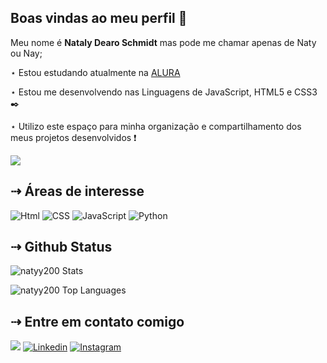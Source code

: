## Boas vindas ao meu perfil 🦇

Meu nome é **Nataly Dearo Schmidt** mas pode me chamar apenas de Naty ou Nay;

⋆ Estou estudando atualmente na [ALURA](https://www.alura.com.br)

⋆ Estou me desenvolvendo nas Linguagens de JavaScript, HTML5 e CSS3 ✒️

⋆ Utilizo este espaço para minha organização e compartilhamento dos meus projetos desenvolvidos ❗

![](https://media.tenor.com/Eo809pAALoYAAAAi/bat.gif)

## ⇢ Áreas de interesse
![Html](https://img.shields.io/badge/Html-blue?style=for-the-badge&logo=html5)
![CSS](https://img.shields.io/badge/CSS-red?style=for-the-badge&logo=Css3)
![JavaScript](https://img.shields.io/badge/JavaScript-323330?style=for-the-badge&logo=javascript&logoColor=F7DF1E)
![Python](https://img.shields.io/badge/Python-gray?style=for-the-badge&logo=python)

## ⇢ Github Status
![natyy200 Stats](https://github-readme-stats.vercel.app/api?username=natyy200&theme=material-palenight&show_icons=true&hide_border=true&count_private=true)

![natyy200 Top Languages](https://github-readme-stats.vercel.app/api/top-langs/?username=natyy200&theme=material-palenight&show_icons=true&hide_border=true&layout=compact)

## ⇢ Entre em contato comigo

<a href="mailto:nataly.schmidt@escola.pr.gov.br" target="_blank"><img src="https://img.shields.io/badge/Gmail-D14836?style=for-the-badge&logo=gmail&logoColor=white" target="_blank"/></a>
[![Linkedin](https://img.shields.io/badge/LinkedIn-0077B5?style=for-the-badge&logo=linkedin&logoColor=white)](https://www.linkedin.com/in/nataly-dearo-schmidt-087a04252/)
[![Instagram](https://img.shields.io/badge/Instagram-E4405F?style=for-the-badge&logo=instagram&logoColor=white)](https://www.instagram.com/nataly.dearo/)

